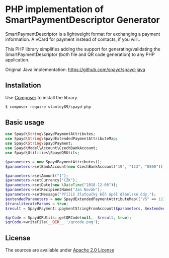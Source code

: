 # PHP implementation of SmartPaymentDescriptor Generator

SmartPaymentDescriptor is a lightweight format for exchanging a payment
information. A vCard for payment instead of contacts, if you will..

This PHP library simplifies adding the support for generating/validating the SmartPaymentDescriptor
(both file and QR code generation) to any PHP application.

Original Java implementation: https://github.com/spayd/spayd-java

## Installation

Use [Composer](https://getcomposer.org/) to install the library.

``` bash
$ composer require stanley89/spayd-php
```

## Basic usage

```php
use Spayd\String\SpaydPaymentAttributes;
use Spayd\String\SpaydExtendedPaymentAttributeMap;
use Spayd\String\SpaydPayment;
use Spayd\Model\Account\CzechBankAccount;
use Spayd\Utilities\SpaydQRUtils;

$parameters = new SpaydPaymentAttributes();
$parameters->setBankAccount(new CzechBankAccount("19", "123", "0800"));

$parameters->setAmount("1");
$parameters->setCurrency("CZK");
$parameters->setDate(new \DateTime("2018-12-06"));
$parameters->setRecipientName("Jan Novák");
$parameters->setMessage("Příliš žluťoučký kůň úpěl ďábelské ódy.");
$extendedParameters = new SpaydExtendedPaymentAttributeMap(["VS" => 123, "SS" => 456, "KS" => 558]);
$transliterateParams = true;
$result = SpaydPayment::paymentStringFromAccount($parameters, $extendedParameters, $transliterateParams);

$qrCode = SpaydQRUtils::getQRCode(null,  $result, true);
$qrCode->writeFile(__DIR__.'/qrcode.png');
```

## License

The sources are available under [Apache 2.0 License](http://www.apache.org/licenses/LICENSE-2.0.html)

